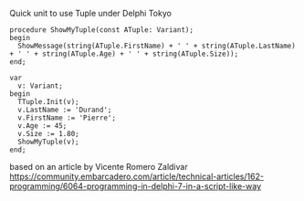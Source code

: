 Quick unit to use Tuple under Delphi Tokyo

```
procedure ShowMyTuple(const ATuple: Variant);
begin
  ShowMessage(string(ATuple.FirstName) + ' ' + string(ATuple.LastName) + ' ' + string(ATuple.Age) + ' ' + string(ATuple.Size));
end;

var
  v: Variant;
begin
  TTuple.Init(v);
  v.LastName := 'Durand';
  v.FirstName := 'Pierre';
  v.Age := 45;
  v.Size := 1.80;
  ShowMyTuple(v);
end;
```

based on an article by Vicente Romero Zaldivar
https://community.embarcadero.com/article/technical-articles/162-programming/6064-programming-in-delphi-7-in-a-script-like-way
